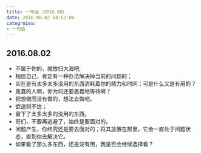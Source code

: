 ```yaml
---
title: 一句话（2016.08）
date: 2016.08.02 14:52:00
categroies:
- 一句话
---
```

## 2016.08.02
- 不属于你的，就放归大海吧;
- 相信自己，肯定有一种办法解决掉当前的问题的；
- 实在是有太多太多没用的东西消耗着你的精力和时间；可是什么又是有用的？
- 愚蠢的人啊，你为何还要愚蠢地等待嗬？
- 把想做而没有做的，想法去做吧。
- 欲速则不达；
- 留下了太多太多的没用的东西。
- 哥们，不要再逃避了，始终是要面对的。
- 问题产生，你终究还是要去面对的；将其放置在那里，它会一直处于问题状态，直到你去解决它。
- 如果看了那么多东西，还是没有用，我是否会继续选择看？